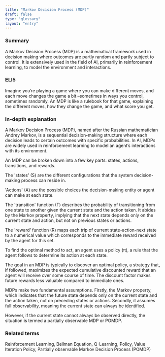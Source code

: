 ```yaml
---
title: "Markov Decision Process (MDP)"
draft: false
type: "glossary"
layout: "entry"
---
```


### Summary
A Markov Decision Process (MDP) is a mathematical framework used in decision making where outcomes are partly random and partly subject to control. It is extensively used in the field of AI, primarily in reinforcement learning, to model the environment and interactions.

### ELI5
Imagine you’re playing a game where you can make different moves, and each move changes the game a bit –sometimes in ways you control, sometimes randomly. An MDP is like a rulebook for that game, explaining the different moves, how they change the game, and what score you get.

### In-depth explanation
A Markov Decision Process (MDP), named after the Russian mathematician Andrey Markov, is a sequential decision-making structure where each decision leads to certain outcomes with specific probabilities. In AI, MDPs are widely used in reinforcement learning to model an agent’s interactions with its environment.

An MDP can be broken down into a few key parts: states, actions, transitions, and rewards. 

The 'states' (S) are the different configurations that the system decision-making process can reside in.

'Actions' (A) are the possible choices the decision-making entity or agent can make at each state.

The 'transition' function (T) describes the probability of transitioning from one state to another given the current state and the action taken. It abides by the Markov property, implying that the next state depends only on the current state and action, but not on previous states or actions.

The 'reward' function (R) maps each trip of current state-action-next state to a numerical value which corresponds to the immediate reward received by the agent for this set.

To find the optimal method to act, an agent uses a policy (π), a rule that the agent follows to determine its action at each state.

The goal in an MDP is typically to discover an optimal policy, a strategy that, if followed, maximizes the expected cumulative discounted reward that an agent will receive over some course of time. The discount factor makes future rewards less valuable compared to immediate ones.

MDPs make two fundamental assumptions. Firstly, the Markov property, which indicates that the future state depends only on the current state and the action taken, not on preceding states or actions. Secondly, it assumes full observability, meaning the current state can always be identified.

However, if the current state cannot always be observed directly, the situation is termed a partially observable MDP or POMDP.

### Related terms
Reinforcement Learning, Bellman Equation, Q-Learning, Policy, Value Iteration Policy, Partially observable Markov Decision Process (POMDP)

